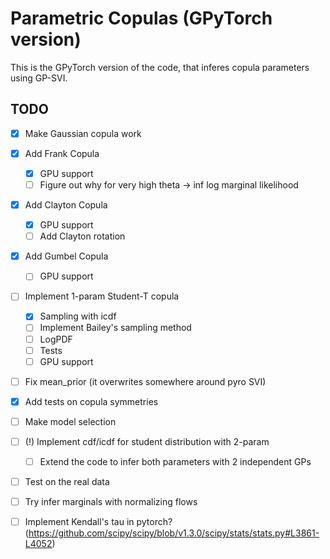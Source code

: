 # Parametric Copulas (GPyTorch version)

This is the GPyTorch version of the code, that inferes copula parameters using GP-SVI.

## TODO

- [x] Make Gaussian copula work
- [x] Add Frank Copula
	- [x] GPU support
	- [ ] Figure out why for very high theta -> inf log marginal likelihood
- [x] Add Clayton Copula
	- [x] GPU support
	- [ ] Add Clayton rotation
- [x] Add Gumbel Copula
	- [ ] GPU support 
- [ ] Implement 1-param Student-T copula
	- [x] Sampling with icdf
	- [ ] Implement Bailey's sampling method
	- [ ] LogPDF
	- [ ] Tests
	- [ ] GPU support
- [ ] Fix mean_prior (it overwrites somewhere around pyro SVI) 
- [x] Add tests on copula symmetries
- [ ] Make model selection
- [ ] (!) Implement cdf/icdf for student distribution with 2-param
	- [ ] Extend the code to infer both parameters with 2 independent GPs
- [ ] Test on the real data
- [ ] Try infer marginals with normalizing flows 
- [ ] Implement Kendall's tau in pytorch? (https://github.com/scipy/scipy/blob/v1.3.0/scipy/stats/stats.py#L3861-L4052)

